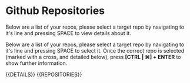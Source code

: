 Github Repositories
===================

Below are a list of your repos, please select a target repo by navigating to it's line and pressing SPACE to view details about it.

Below are a list of your repos, please select a target repo by navigating to it's line and pressing SPACE to select it. Once the correct repo is selected (marked with a cross, and detailed below), press __[CTRL | ⌘] + ENTER__ to show further information.

{{DETAILS}}
{{REPOSITORIES}}